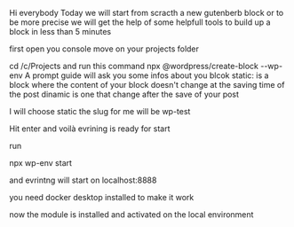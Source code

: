 Hi everybody
Today we will start from scracth a new gutenberb block
or to be more precise
we will get the help of some helpfull tools to build up a block in less than 5 minutes

first
open you console
move on your projects folder

cd /c/Projects
and run this command
npx @wordpress/create-block --wp-env
A prompt guide will ask you some infos about you blcok
static: is a block where the content of your block doesn't change at the saving time of the post
dinamic is one that change after the save of your post

I will choose static
the slug for me will be wp-test

Hit enter 
and voilà evrining is ready for start

run

npx wp-env start

and evrintng will start on localhost:8888

you need docker desktop installed to make it work

now the module is installed and activated on the local environment